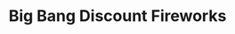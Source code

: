 ---
title: "Big Bang Discount Fireworks"
url: /forney/big-bang-discount-fireworks/
shop: pyrotechnics
---
